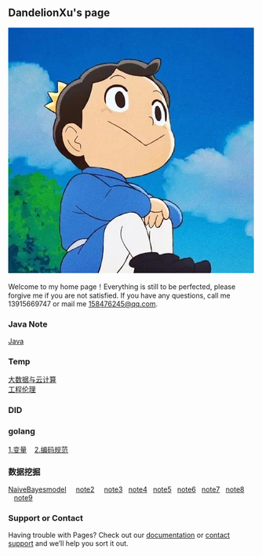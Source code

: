 ## DandelionXu's page
![alt 波吉](./Picture1.webp)  

Welcome to my home page！Everything is still to be perfected, please forgive me if you are not satisfied. If you have any questions, call me 13915669747 or mail me 158476245@qq.com.
### Java Note
[Java](./Java.md)
### Temp  
[大数据与云计算](./区块链.rar)  
[工程伦理](./动物竞赛、体育道德和基因编辑交叉的伦理问题.rar)
### DID
  
  
### golang
[1.变量](./变量.md)  &nbsp;&nbsp;&nbsp;[2.编码规范](./编码规范.md)




### 数据挖掘

[NaiveBayesmodel](./NaiveBayesmodel.md)&nbsp;&nbsp; &nbsp;&nbsp;[note2](./note2.md)&nbsp;&nbsp; &nbsp;&nbsp;[note3](./note3.md) &nbsp;&nbsp;[note4](./note4.md)&nbsp;&nbsp;&nbsp;[note5](./note5.md)&nbsp;&nbsp;&nbsp;[note6](./note6.md)&nbsp;&nbsp;&nbsp;[note7](./note7.md)&nbsp;&nbsp;&nbsp;[note8](./note8.md)
&nbsp;&nbsp;&nbsp;[note9](./note9.md)



### Support or Contact

Having trouble with Pages? Check out our [documentation](https://docs.github.com/categories/github-pages-basics/) or [contact support](https://support.github.com/contact) and we’ll help you sort it out.
